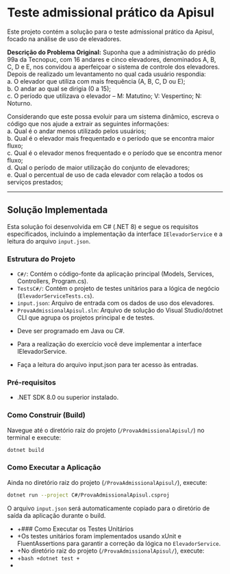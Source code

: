 # Teste admissional prático da Apisul

Este projeto contém a solução para o teste admissional prático da Apisul, focado na análise de uso de elevadores.

**Descrição do Problema Original:**
Suponha que a administração do prédio 99a da Tecnopuc, com 16 andares e cinco elevadores, denominados A, B, C, D e E, nos convidou a aperfeiçoar o sistema de controle dos elevadores. Depois de realizado um levantamento no qual cada usuário respondia:  
 a. O elevador que utiliza com mais frequência (A, B, C, D ou E);  
 b. O andar ao qual se dirigia (0 a 15);  
 c. O período que utilizava o elevador – M: Matutino; V: Vespertino; N: Noturno.

Considerando que este possa evoluir para um sistema dinâmico, escreva o código que nos ajude a extrair as seguintes informações:  
 a. Qual é o andar menos utilizado pelos usuários;  
 b. Qual é o elevador mais frequentado e o período que se encontra maior fluxo;  
 c. Qual é o elevador menos frequentado e o período que se encontra menor fluxo;  
 d. Qual o período de maior utilização do conjunto de elevadores;  
 e. Qual o percentual de uso de cada elevador com relação a todos os serviços prestados;

---

## Solução Implementada

Esta solução foi desenvolvida em C# (.NET 8) e segue os requisitos especificados, incluindo a implementação da interface `IElevadorService` e a leitura do arquivo `input.json`.

### Estrutura do Projeto

- `C#/`: Contém o código-fonte da aplicação principal (Models, Services, Controllers, Program.cs).
- `TestsC#/`: Contém o projeto de testes unitários para a lógica de negócio (`ElevadorServiceTests.cs`).
- `input.json`: Arquivo de entrada com os dados de uso dos elevadores.
- `ProvaAdmissionalApisul.sln`: Arquivo de solução do Visual Studio/dotnet CLI que agrupa os projetos principal e de testes.

* Deve ser programado em Java ou C#.

* Para a realização do exercício você deve implementar a interface IElevadorService.

* Faça a leitura do arquivo input.json para ter acesso às entradas.

### Pré-requisitos

- .NET SDK 8.0 ou superior instalado.

### Como Construir (Build)

Navegue até o diretório raiz do projeto (`/ProvaAdmissionalApisul/`) no terminal e execute:

```bash
dotnet build
```

### Como Executar a Aplicação

Ainda no diretório raiz do projeto (`/ProvaAdmissionalApisul/`), execute:

```bash
dotnet run --project C#/ProvaAdmissionalApisul.csproj
```

O arquivo `input.json` será automaticamente copiado para o diretório de saída da aplicação durante o build.

- +### Como Executar os Testes Unitários
- +Os testes unitários foram implementados usando xUnit e FluentAssertions para garantir a correção da lógica no `ElevadorService`.
- +No diretório raiz do projeto (`/ProvaAdmissionalApisul/`), execute:
- +`bash
+dotnet test
+`
-

